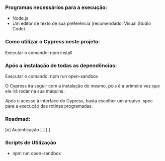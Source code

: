 ### Programas necessários para a execução:
- Node.js
- Um editor de texto de sua preferência (recomendado: Visual Studio Code)

### Como utilizar o Cypress neste projeto:
Executar o comando: npm install

### Após a instalação de todas as dependências: 
Executar o comando: npm run open-sandbox 

O Cypress irá seguir com a instalação do mesmo, pois é a primeira vez que ele irá rodar na sua máquina.

Após o acesso à interface do Cypress, basta escolher um arquivo .spec para a execução das rotinas programadas.

### Roadmad:
[x] Autenticação
[ ] 
[ ] 
### Scripts de Utilização
- npm run open-sandbox